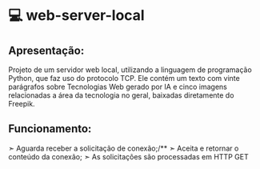# 💻 web-server-local
## Apresentação:
Projeto de um servidor web local, utilizando a linguagem de programação Python, que faz uso do protocolo TCP.
Ele contém um texto com vinte parágrafos sobre Tecnologias Web gerado por IA e cinco imagens relacionadas a 
área da tecnologia no geral, baixadas diretamente do Freepik.

## Funcionamento:

➣ Aguarda receber a solicitação de conexão;/**
➣ Aceita e retornar o conteúdo da conexão;
➣ As solicitações são processadas em HTTP GET

